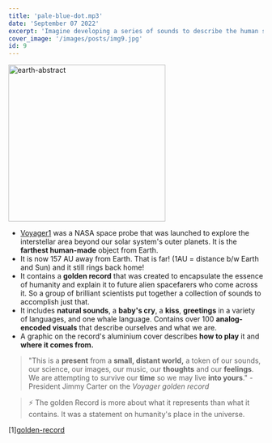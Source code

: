 ```yaml
---
title: 'pale-blue-dot.mp3'
date: 'September 07 2022'
excerpt: 'Imagine developing a series of sounds to describe the human story on Earth to extraterrestrials. That is exactly what we did in 1977.'
cover_image: '/images/posts/img9.jpg'
id: 9
---
```


<img src='/images/posts/img9.jpg' width='310' alt='earth-abstract' />

- [Voyager1](https://en.wikipedia.org/wiki/Voyager_1) was a NASA space probe that was launched to explore the interstellar area beyond our solar system's outer planets. It is the **farthest human-made** object from Earth.
- It is now 157 AU away from Earth. That is far! (1AU = distance b/w Earth and Sun) and it still rings back home!
- It contains a **golden record** that was created to encapsulate the essence of humanity and explain it to future alien spacefarers who come across it. So a group of brilliant scientists put together a collection of sounds to accomplish just that.
- It includes **natural sounds**, a **baby's cry**, a **kiss**, **greetings** in a variety of languages, and one whale language. Contains over 100 **analog-encoded visuals** that describe ourselves and what we are.
- A graphic on the record's aluminium cover describes **how to play** it and **where it comes from.**

> "This is a **present** from a **small, distant world,** a token of our sounds, our science, our images, our music, our **thoughts** and our **feelings**. We are attempting to survive our **time** so we may live **into yours**." - President Jimmy Carter on the _Voyager golden record_

> ⚡ The golden Record is more about what it represents than what it contains. It was a statement on humanity's place in the universe.

[1][golden-record](https://voyager.jpl.nasa.gov/golden-record/)
